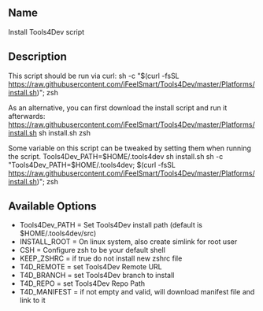 
## Name
<p>Install Tools4Dev script</p>


## Description
This script should be run via curl:
sh -c "$(curl -fsSL https://raw.githubusercontent.com/iFeelSmart/Tools4Dev/master/Platforms/install.sh)"; zsh

As an alternative, you can first download the install script and run it afterwards:
https://raw.githubusercontent.com/iFeelSmart/Tools4Dev/master/Platforms/install.sh
sh install.sh
zsh

Some variable on this script can be tweaked by setting them when running the script.
Tools4Dev_PATH=$HOME/.tools4dev sh install.sh
sh -c "Tools4Dev_PATH=$HOME/.tools4dev; $(curl -fsSL https://raw.githubusercontent.com/iFeelSmart/Tools4Dev/master/Platforms/install.sh)"; zsh


## Available Options
* Tools4Dev_PATH            = Set Tools4Dev install path (default is $HOME/.tools4dev/src)
* INSTALL_ROOT              = On linux system, also create simlink for root user
* CSH                       = Configure zsh to be your default shell
* KEEP_ZSHRC                = if true do not install new zshrc file
* T4D_REMOTE                = set Tools4Dev Remote URL
* T4D_BRANCH                = set Tools4Dev branch to install
* T4D_REPO                  = set Tools4Dev Repo Path
* T4D_MANIFEST              = if not empty and valid, will download manifest file and link to it

